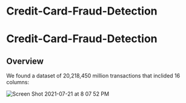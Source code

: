 # Credit-Card-Fraud-Detection

# Credit-Card-Fraud-Detection

## Overview

We found a dataset of 20,218,450 million transactions that inclided 16 columns: 

![Screen Shot 2021-07-21 at 8 07 52 PM](https://user-images.githubusercontent.com/77463668/126574715-9b4a0418-965a-4e00-8a27-e18d82722e85.png)

